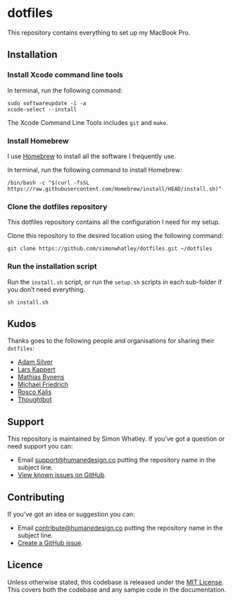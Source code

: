 # dotfiles

This repository contains everything to set up my MacBook Pro.

## Installation

### Install Xcode command line tools

In terminal, run the following command:

```
sudo softwareupdate -i -a
xcode-select --install
```

The Xcode Command Line Tools includes `git` and `make`.

### Install Homebrew

I use [Homebrew](https://brew.sh/) to install all the software I frequently use.

In terminal, run the following command to install Homebrew:

```
/bin/bash -c "$(curl -fsSL https://raw.githubusercontent.com/Homebrew/install/HEAD/install.sh)"
```

### Clone the dotfiles repository

This dotfiles repository contains all the configuration I need for my setup.

Clone this repository to the desired location using the following command:

```
git clone https://github.com/simonwhatley/dotfiles.git ~/dotfiles
```

### Run the installation script

Run the `install.sh` script, or run the `setup.sh` scripts in each sub-folder if you don’t need everything.

```
sh install.sh
```

## Kudos

Thanks goes to the following people and organisations for sharing their `dotfiles`:

- [Adam Silver](https://github.com/adamsilver/dotfiles)
- [Lars Kappert](https://github.com/webpro/dotfiles)
- [Mathias Bynens](https://github.com/mathiasbynens/dotfiles)
- [Michael Friedrich](https://gitlab.com/dnsmichi/dotfiles)
- [Rosco Kalis](https://github.com/rkalis/dotfiles)
- [Thoughtbot](https://github.com/thoughtbot/dotfiles)

## Support

This repository is maintained by Simon Whatley. If you’ve got a question or need support you can:

* Email support@humanedesign.co putting the repository name in the subject line.
* [View known issues on GitHub](https://github.com/simonwhatley/dotfiles/issues).

## Contributing

If you’ve got an idea or suggestion you can:

* Email contribute@humanedesign.co putting the repository name in the subject line.
* [Create a GitHub issue](https://github.com/simonwhatley/dotfiles/issues).

## Licence

Unless otherwise stated, this codebase is released under the [MIT License](https://github.com/simonwhatley/dotfiles/blob/master/LICENSE). This covers both the codebase and any sample code in the documentation.
